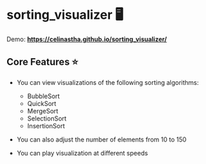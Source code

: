 # sorting_visualizer 🖥️

Demo: **https://celinastha.github.io/sorting_visualizer/** <br />


## Core Features ⭐

 * You can view visualizations of the following sorting algorithms: <br />
    * BubbleSort
    * QuickSort
    * MergeSort
    * SelectionSort
    * InsertionSort

* You can also adjust the number of elements from 10 to 150
* You can play visualization at different speeds
